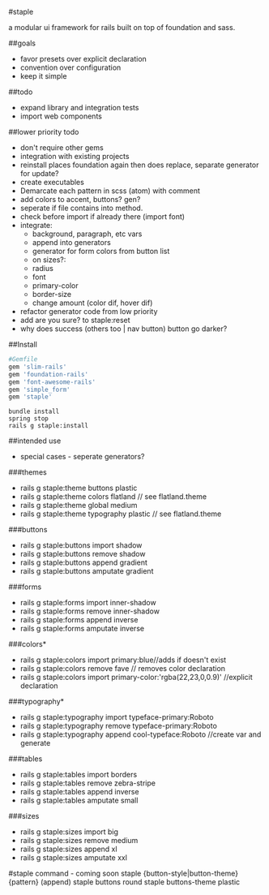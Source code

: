 #staple

a modular ui framework for rails built on top of foundation and sass.

##goals

* favor presets over explicit declaration
* convention over configuration
* keep it simple

##todo
* expand library and integration tests
* import web components

##lower priority todo
* don't require other gems
* integration with existing projects
* reinstall places foundation again then does replace, separate generator for update?
* create executables
* Demarcate each pattern in scss (atom) with comment
* add colors to accent, buttons? gen?
* seperate if file contains into method.
* check before import if already there (import font)
* integrate:
	* background, paragraph, etc vars
	* append into generators
	* generator for form colors from button list
	* on sizes?:
	* radius
	* font
	* primary-color
	* border-size
	* change amount (color dif, hover dif)
* refactor generator code from low priority
* add are you sure? to staple:reset
* why does success (others too | nav button) button go darker?

##Install

```ruby
#Gemfile
gem 'slim-rails'
gem 'foundation-rails'
gem 'font-awesome-rails'
gem 'simple_form'
gem 'staple'
```

```command
bundle install
spring stop
rails g staple:install
```

##intended use

* special cases - seperate generators?

###themes
* rails g staple:theme buttons plastic
* rails g staple:theme colors flatland // see flatland.theme
* rails g staple:theme global medium
* rails g staple:theme typography plastic // see flatland.theme

###buttons
* rails g staple:buttons import shadow
* rails g staple:buttons remove shadow
* rails g staple:buttons append gradient
* rails g staple:buttons amputate gradient

###forms
* rails g staple:forms import inner-shadow
* rails g staple:forms remove inner-shadow
* rails g staple:forms append inverse
* rails g staple:forms amputate inverse

###colors*
* rails g staple:colors import primary:blue//adds if doesn't exist
* rails g staple:colors remove fave // removes color declaration
* rails g staple:colors import primary-color:'rgba(22,23,0,0.9)' //explicit declaration

###typography*
* rails g staple:typography import typeface-primary:Roboto
* rails g staple:typography remove typeface-primary:Roboto
* rails g staple:typography append cool-typeface:Roboto //create var and generate

###tables
* rails g staple:tables import borders
* rails g staple:tables remove zebra-stripe
* rails g staple:tables append inverse
* rails g staple:tables amputate small

###sizes
* rails g staple:sizes import big
* rails g staple:sizes remove medium
* rails g staple:sizes append xl
* rails g staple:sizes amputate xxl

#staple command - coming soon
staple {button-style|button-theme} {pattern} (append)
staple buttons round
staple buttons-theme plastic